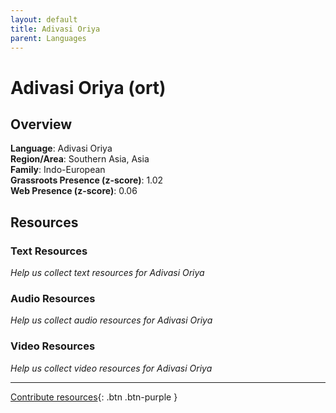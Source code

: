 ```yaml
---
layout: default
title: Adivasi Oriya
parent: Languages
---
```


# Adivasi Oriya (ort)

## Overview

**Language**: Adivasi Oriya  
**Region/Area**: Southern Asia, Asia  
**Family**: Indo-European  
**Grassroots Presence (z-score)**: 1.02  
**Web Presence (z-score)**: 0.06  

## Resources

### Text Resources
*Help us collect text resources for Adivasi Oriya*

### Audio Resources
*Help us collect audio resources for Adivasi Oriya*

### Video Resources
*Help us collect video resources for Adivasi Oriya*

---

[Contribute resources](https://forms.office.com/e/1SfLJx3u1r){: .btn .btn-purple }
